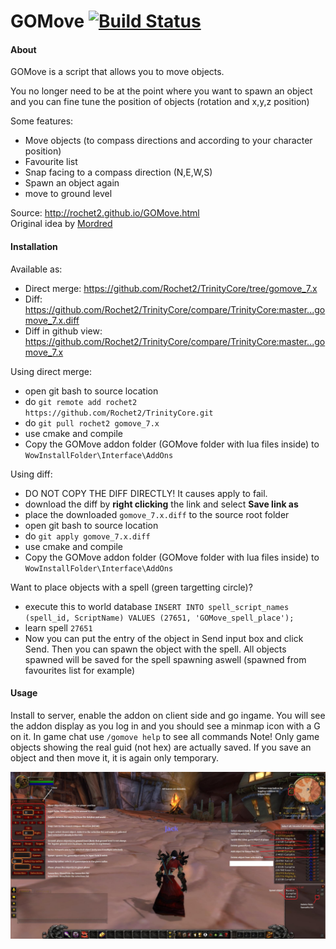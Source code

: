 # GOMove [![Build Status](https://travis-ci.org/Rochet2/TrinityCore.svg?branch=gomove_7.x)](https://travis-ci.org/Rochet2/TrinityCore)

#### About
GOMove is a script that allows you to move objects.

You no longer need to be at the point where you want to spawn an object
and you can fine tune the position of objects (rotation and x,y,z position)

Some features:
- Move objects (to compass directions and according to your character position)
- Favourite list
- Snap facing to a compass direction (N,E,W,S)
- Spawn an object again
- move to ground level

Source: http://rochet2.github.io/GOMove.html  
Original idea by [Mordred](https://www.youtube.com/watch?v=a0JVXJ07KUU)

#### Installation

Available as:
- Direct merge: https://github.com/Rochet2/TrinityCore/tree/gomove_7.x
- Diff: https://github.com/Rochet2/TrinityCore/compare/TrinityCore:master...gomove_7.x.diff
- Diff in github view: https://github.com/Rochet2/TrinityCore/compare/TrinityCore:master...gomove_7.x

Using direct merge:
- open git bash to source location
- do `git remote add rochet2 https://github.com/Rochet2/TrinityCore.git`
- do `git pull rochet2 gomove_7.x`
- use cmake and compile
- Copy the GOMove addon folder (GOMove folder with lua files inside) to `WowInstallFolder\Interface\AddOns`

Using diff:
- DO NOT COPY THE DIFF DIRECTLY! It causes apply to fail.
- download the diff by __right clicking__ the link and select __Save link as__
- place the downloaded `gomove_7.x.diff` to the source root folder
- open git bash to source location
- do `git apply gomove_7.x.diff`
- use cmake and compile
- Copy the GOMove addon folder (GOMove folder with lua files inside) to `WowInstallFolder\Interface\AddOns`

Want to place objects with a spell (green targetting circle)?
- execute this to world database `INSERT INTO spell_script_names (spell_id, ScriptName) VALUES (27651, 'GOMove_spell_place');`
- learn spell `27651`
- Now you can put the entry of the object in Send input box and click Send. Then you can spawn the object with the spell. All objects spawned will be saved for the spell spawning aswell (spawned from favourites list for example)

#### Usage
Install to server, enable the addon on client side and go ingame.
You will see the addon display as you log in and you should see a minmap icon with a G on it.
In game chat use `/gomove help` to see all commands
Note! Only game objects showing the real guid (not hex) are actually saved. If you save an object and then move it, it is again only temporary.

[![Guide.jpg](Guide.jpg)](https://raw.githubusercontent.com/Rochet2/TrinityCore/gomove_7.x/src/server/scripts/Custom/GOMove/Guide.jpg)
